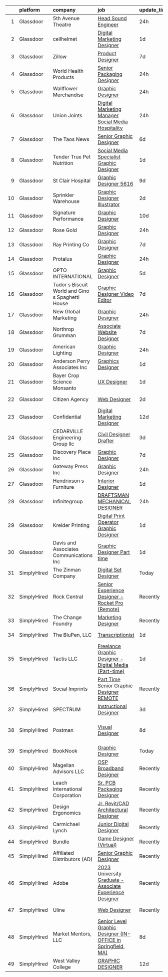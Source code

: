 

|    | platform    | company                                          | job                                                                                                                                                                                                                                                                                                                                                                                                                                                                                                                                                                                                                                                                                                                                                                                                                                                                                                                                                                                                                                                                                                                                                                                                                                                  | update_time   | location                       |
|---:|:------------|:-------------------------------------------------|:-----------------------------------------------------------------------------------------------------------------------------------------------------------------------------------------------------------------------------------------------------------------------------------------------------------------------------------------------------------------------------------------------------------------------------------------------------------------------------------------------------------------------------------------------------------------------------------------------------------------------------------------------------------------------------------------------------------------------------------------------------------------------------------------------------------------------------------------------------------------------------------------------------------------------------------------------------------------------------------------------------------------------------------------------------------------------------------------------------------------------------------------------------------------------------------------------------------------------------------------------------|:--------------|:-------------------------------|
|  1 | Glassdoor   | 5th Avenue Theatre                               | [Head Sound Engineer](https://www.glassdoor.com/partner/jobListing.htm?pos=109&ao=1110586&s=58&guid=000001831bf0323987ec79bc55670412&src=GD_JOB_AD&t=SR&vt=w&ea=1&cs=1_b8273d31&cb=1662621070296&jobListingId=1008123906678&cpc=71D4EE06E32D485A&jrtk=3-0-1gcdv0citklva801-1gcdv0cjeg4e2800-679f858cacb80711--6NYlbfkN0A953Z9EfJZc5Z9y7Wb0NkuJO-5BBnqXCJSieP3bN3oTxAO8dGQJw4jOWLTXZ_QeGs4kJ63YjZwNQNYGIrSwQgfY20srx1XT-10XjCPvFkni2R6SchQELxUzor0CESEMjGrLh7Gb-fv43eRD8ZMhQROMx4XTCQu4O_AAnWj6c8oLgAlkNMBZY5Rx2AjVuicwnhsjnHNfkHT9OJblcTQ9VMFAVo-rnBlF7aZv0C1ARBE7hJAq6qENu_ChFMFOG2NQefG8AIy32Rvc2cV0cx2J8KJkVU7lD7HeOZhkF4i3lrGfKEsbfigOFtO_PvcoolR3BHLE4VQh9_Y0SK_UV_ngRT3UxcCL09cT_kq7yIYxYuhlsg-2A_sPL_YkWLwtK-wtDWDOmsNWLzgIP1-aAgGx7D6sPliWOZuHgijoY8KnsMSurfaE0YKj2vlHx5Gc7bP4PAWK5zwyl7ZDq8P2fu-Oq4hRdTfhRHVfAPKhghPUQV_kHNtP1vIoDOrdUUEuw9OQR8l9Km14CaI9w%3D%3D)                                                                                                                                                                                                                                                                                                                                                                           | 24h           | Seattle, WA                    |
|  2 | Glassdoor   | cellhelmet                                       | [Digital Marketing Designer](https://www.glassdoor.com/partner/jobListing.htm?pos=120&ao=1110586&s=58&guid=000001831bf0323987ec79bc55670412&src=GD_JOB_AD&t=SR&vt=w&ea=1&cs=1_a112af73&cb=1662621070297&jobListingId=1008120906237&cpc=4050D81B60456B41&jrtk=3-0-1gcdv0citklva801-1gcdv0cjeg4e2800-134753582ab4d267--6NYlbfkN0CPEiJEzZq4I_K6S6Q9VC1QMfIsI0INZ1UYi7vjgDL48WzSPb40g22aCHx8_TdfK5L_B7MP9SwKVQ4ShAkVcO5vclO04gyKPWX5XACCK0rs9C6UtjwsMfs5YSJYGTqbQMlGE4J0n1JmAVNBMvQtNZrVFdG7kqVK0vQ6Be89xZMpPrrfpz4j9vd53bBJjjJta8_7dLO6xKFsinMVlqehExlVbXCS34d610MkX497kUvj5dPDKl-1pL7JjUr6LwoZfDK3butZ6ciZqUy-SzwZQYxGK8yKCU_OmAOFmeWzBLDktfOZzoYRsA3JMhToH4N6eDjvHX_3RxgcuhBkJOzKBDPeLo0nGrX4b6_dvmvcgLatzaC1jbnmZEb4YwRKFwHaM-FPgYdMsQaCQa9nTduTmAfQOAYNvFM7LZY2ZdJFs52e9xIn40NClnJRDcLEiimTvizKNdPwME8Sck4lDZrN3Qp2_NC5MBAFIihRQa0EKmoD5S9aLaAfIbwkh1QaUmSnT298I3sZSeD19g%3D%3D)                                                                                                                                                                                                                                                                                                                                                                    | 1d            | Coraopolis, PA                 |
|  3 | Glassdoor   | Zillow                                           | [Product Designer](https://www.glassdoor.com/partner/jobListing.htm?pos=128&ao=1110586&s=58&guid=000001831bf0323987ec79bc55670412&src=GD_JOB_AD&t=SR&vt=w&cs=1_6d61fb31&cb=1662621070298&jobListingId=1008105734825&cpc=3BA4CE39D5B5DEF5&jrtk=3-0-1gcdv0citklva801-1gcdv0cjeg4e2800-923d093315a463c1--6NYlbfkN0ANMurRYyPEXg08u6OamUd1Mvhk-zhFSGYIZgoJR86UvYL2v6MoUqae-sD5DnU21vqzMUfcrlxXldGlpvZ_A9LcSbv7fieDI5Q_e0eCDabZQJSfXOKXU7HhyZwRBWFH68mW2QkyUBY-1UqPK4A2Y0SDj9Q6XtG2RXC_FvaVnw66ZtEH_UecVu2qg1qqeS2PNPIwrKIBnsf-nGUCWaG8PkGNsqZowo2Afr5beZPNlZqPfuVGF3xMfILq0yThTtcG7xZ0jJ5xp6Cq_ajoErSc4NS5zd5U4IUdFKIc6LYs7JXJdW-DBPNshXUFgBQTNxYIBVPBXDAK4P7bXAlaLddeVrFCySQ5fn72BUIAy3Telg81bUT1Q5PfZCrgAoaegeGCxjMZpYMr54XN35bVtDqEBKpbl0LnNXC7jqncSd-cHFJejzWRWh6fzRT0a0yba6WSCIZ2eGnf5UhMAS2qvXJZF2AIjn0yWcrgb8FSY4BTJe1Mfq6w5Zj0fuoglUkE-WgUayUE8Ruk2wONYm5n4FOpT8FZOvvBCku9EgBehI4kebwkBm-PbL3ygc4hC47m8GE5WIV4b2BoVTYHcCdW3W4CEFe1sF5ZrFleqmFm3uRVy37KtsblofjvvXQzmh94h8YAxxzRXrQyKZKUiskbCiSH7itBp3La0rBRRDioFGejL0kjJlQD2KeGuSZvozS4eCG84R7pNZcHC0QmCR8KWSQBxVYEgdwNiXD9r7COqJVod32Bl6UQ1XxIhm0bu_jiFfs0y7gYu4k1ZnencD3ElX8JuNoTxdQba4lTKRPxqsTorI7Nm1gTaMrTv0RQOTm-a9CnAQV0ZTQTDfNuoV-nKNoxF4Gpg5lnc9XgCFGOmcTMCUrAdkTl_EvB6kuyrFKdp3jqb8I%3D) | 7d            | Remote                         |
|  4 | Glassdoor   | World Health Products                            | [Senior Packaging Designer](https://www.glassdoor.com/partner/jobListing.htm?pos=106&ao=1110586&s=58&guid=000001831bf0323987ec79bc55670412&src=GD_JOB_AD&t=SR&vt=w&ea=1&cs=1_642e9f18&cb=1662621070295&jobListingId=1008123178694&cpc=6EF77E97581486AA&jrtk=3-0-1gcdv0citklva801-1gcdv0cjeg4e2800-346e9d51ac82b841--6NYlbfkN0CtwOkgDuej6vPfWODMxjOIyNEohQmdYMppGq8y8dOpBjbpduG2qn5BnHZBBP0BbD5bE-dsZTn3myr-dORPETfxU9LTTkZVnC6PwBwBUm2Q_Lp8CHkIqrgNcXD4XxIIATpYfsB6InobfmQ-XjZ3Ci0LQ25Axm2VWABOQ-lZYup8_Xik72YHIqW6cLcDfGEEluxg_DT1MqmkTI0nGTFQHlAVqVV_I0ISvpP7NCAISz7zyBZZtx8RMbCOYVXLHrqKFKAUHMPrmepUgFwPQCVUeKH7TnBGFC4kwPrzP8Q_BDbsZj9rJqFTdVtbOIelRax7B3K0iZj3KbvooMPj1u37Og1r_7-EiAVOXeEbYBfMxqWQtgKgtIeX3A_yYKiFuO_bj9P6OpCaJ85yIP4fpWqO3UszUVL0Iij6-62DqAt7oRJ--8mt4U2l892KQSGPNMQ6J2CMgVCvlvHDOZ0zU3PM0yfw9BE7jvDjJvCL0t-VS08rABZcuMP-lysRgJTsQmiE-c6ERg-dK-sNCQ%3D%3D)                                                                                                                                                                                                                                                                                                                                                                     | 24h           | Monroe, CT                     |
|  5 | Glassdoor   | Wallflower Merchandise                           | [Graphic Designer](https://www.glassdoor.com/partner/jobListing.htm?pos=125&ao=1110586&s=58&guid=000001831bf0323987ec79bc55670412&src=GD_JOB_AD&t=SR&vt=w&ea=1&cs=1_5db2d35d&cb=1662621070298&jobListingId=1008123397943&cpc=ACAF1607C5C1E404&jrtk=3-0-1gcdv0citklva801-1gcdv0cjeg4e2800-2e01611420ad8177--6NYlbfkN0DsBOlmEAMqZtav1V1WKZO3RUElpafjggtWvxyDQ3xFSqf_F-uFbbl6i-xMJbKr51NPDUIuyhOq2XyBmsXDt0mAWluek8GKrkXFiEB6SXnSzbslSzGVM-FbFCggxB7bq5OV8mlMBsOnMnk_S-1kx5NCee7eFXrIluvgf-mQk5JVqIJkotiRmRXdMvTslnOAdxbmZf3KjnEpTEcqlVfhHmcZQT5IAxWyYms3Lx4WjABgtdtsM0FjwGdP07dZ9Qv5fYf81-NuMzUFfCJRHZcS9WPN8Mlr37hmiehLUf3uYICf3qjMl1mUh-GpmXWyeYHZ910fDLP5ZlM83ovmmN1vxoPfoTx_k-6ZdbX5fcb1Ag-wpjwigrQ5ZXf2NjudcZRigQkqxZD8sdAB6rrdL1yJyRhd-ifBQa60VF_itQ8Y_it043Ys7jz-HRfUBNfsAIfk6ZcL1EXcQ7riTRa4Q0RIjTkfOG5iLiXoNv133dASC3ps1h2Fsai9s3a0f03R-7k5NK0%3D)                                                                                                                                                                                                                                                                                                                                                                                            | 24h           | Delray Beach, FL               |
|  6 | Glassdoor   | Union Joints                                     | [Digital Marketing Manager  Social Media Hospitality](https://www.glassdoor.com/partner/jobListing.htm?pos=127&ao=1110586&s=58&guid=000001831bf0323987ec79bc55670412&src=GD_JOB_AD&t=SR&vt=w&ea=1&cs=1_bfa32bad&cb=1662621070298&jobListingId=1008123418462&cpc=5C70DC7FEE0D01B1&jrtk=3-0-1gcdv0citklva801-1gcdv0cjeg4e2800-c3528040535770ef--6NYlbfkN0C30XEGNGanwOvP99x_0bt9mrAzKqdHW3goR35u4hIg9msCgce6AFFlfGtVGIPV_iPsLZDL4CC-BC0XoG70JyN5nut0NsmY8mstzcEVK8OW4S0_IoI4fuhSY6tUW2ScYdvRC5w7gadXCcW9AZVAGSHkL0PEhAeMyoS6uYHAjtyvWbM6xp_V7BNbAVhJGCCnVIHB4UoiD1lIISq1dhXWLwBanskjSRFDzbuiIcuG4p4F0l_4u_nLaZz2gj9mg_pxzjlilPTQOH3oxRVwHEwBPJLPJytCT1dE8x7HC5najbxgHtqk0YG33YHAd2G7JtytT0oTTNm_ShVKuFzhdUyg2oAZUtoK8bhblcRawOHmMWT3QVFker7g3-SM32mvctrEn49Ffqrs0zHiipmHwiEBCtiRMJgZdUSHrT-abVRikj565K-8nDwgECnLbW0gyXWliGEQh3unX34_4k8efqXqp1hA13WRrXvTCu1sw3BbmwiqzRqxKyZHXuKJjMRDNrcKAYUhwZptsu9PxA%3D%3D)                                                                                                                                                                                                                                                                                                                                           | 24h           | Clarkston, MI                  |
|  7 | Glassdoor   | The Taos News                                    | [Senior Graphic Designer](https://www.glassdoor.com/partner/jobListing.htm?pos=101&ao=1110586&s=58&guid=000001831bf0323987ec79bc55670412&src=GD_JOB_AD&t=SR&vt=w&ea=1&cs=1_4347065a&cb=1662621070294&jobListingId=1008111467753&cpc=13B895880BDCB6B5&jrtk=3-0-1gcdv0citklva801-1gcdv0cjeg4e2800-1e2d0dec164c4a64--6NYlbfkN0BNQe07v0Xt5zWRp5Mq9CFrXgGS_VZANTh7lRYYhbsc2gStKF7evF-VNjR2uuSxXafBJShwLY6brcUspYq1EH26RBoY6Djr0o-Ywe0UVzNWFZK0VmRvFQ06P5cA-gPWhMZA63kIhRMslwplN_aP-rJBw7ZdhzG32L6MUzqwpgukix0LsMd9aCG4ZdYa9PSmoDpTzXA788s_xFaiLHHQntOQcKi6oAuZCuJL38lwcYLBGi3w_Ni3EFWom5u5pFUAc1X6TPJe1QmWaHIpzaJ0PE8-VuYJTwwEHkxdo-JgDgXbfLSsMIUrw_ZsM9zaFrglLT5PIOd8tCY6ocRJ51fcxBlKb_LtZMZZFZ-7YAwozjf5OTiyO8rO1VvfQ6Ud0hh_SGInfhoBIqgOGZdLa6-lFh0Ai2nPfR_2OJCcbSvZ0p2DmD6REDMcj284i0HFwLDvLtFwDWcZvsT-TjaJUpudbCer77rvHRQlM725TCK-WnJ0SDz4jwKwnwYYM7ERNIEuvGKI_fvKaSmCdg%3D%3D)                                                                                                                                                                                                                                                                                                                                                                       | 6d            | Taos, NM                       |
|  8 | Glassdoor   | Tender   True Pet Nutrition                      | [Social Media Specialist   Graphic Designer](https://www.glassdoor.com/partner/jobListing.htm?pos=126&ao=1110586&s=58&guid=000001831bf0323987ec79bc55670412&src=GD_JOB_AD&t=SR&vt=w&ea=1&cs=1_e3eaf036&cb=1662621070298&jobListingId=1008120889633&cpc=AF02A54CD0F60729&jrtk=3-0-1gcdv0citklva801-1gcdv0cjeg4e2800-329c1ddc4ea5a0e5--6NYlbfkN0Af7IH--f52cTUDwFMUanxXcd3NiV5wYJyzlyk1G5yREY5tH6gVYRJQGrC0RIc4cfbxEREnCGHpmFekUZQm3UXLyb0Nu97Gx7jYxQh6NDx4dda38w2Xlwq-P2nuSi3BwKNaRpF5AepkK5I5haZ1ZL5FLBjxiBg0gnQlXQMtALn_qHnteEC0CDRuVYfQFq-PkUmEb654kkkoaWWkjEVefNvSFZreo0f6eAPVP5sufH5DPQuhJc65BEKy4N_o9IiKuyQwdZHlYZg50LCfBeU09BDkgrTvQ0J5pR_sL7oU4bxw4mxQaWT2B523gy3uM7RkIEa_RmK5nSEwBu2lEtU1wxtvc_83etmmOfR7I3rdPVsxEoWHCEeS_D0o3qKQay88W66Vtof7F32IELENwMV2np8l7zHlfnNIx6Xiwvn2eWfxK7sdr1zMJncGJyXd29K5ozt2oZvvdn5f7AgHTNjcIwg9Tnz7e_TWBHhVKLC-X8SW_29qd-scpZRiMIN3gqrq7hjDpA19aC6tcQ%3D%3D)                                                                                                                                                                                                                                                                                                                                                    | 1d            | Omaha, NE                      |
|  9 | Glassdoor   | St  Clair Hospital                               | [Graphic Designer  5616](https://www.glassdoor.com/partner/jobListing.htm?pos=113&ao=1110586&s=58&guid=000001831bf0323987ec79bc55670412&src=GD_JOB_AD&t=SR&vt=w&cs=1_b3275cc4&cb=1662621070296&jobListingId=1008101456626&cpc=1B5ACBA47960D310&jrtk=3-0-1gcdv0citklva801-1gcdv0cjeg4e2800-73950649bf72892f--6NYlbfkN0DZd8SY5uVsr0ht1Q_9z3qOr83Ud_uV0Elk6JdtckD5ozPFVdmyUjtNIWSXGJbn-ZoyTjPWEShLQKKGR9VR9BDnJ009y2fpynNBOvi7XAKIYbikP89BojKfVq5Nt98EREuMUUlymAGrmFNGyVtCDH1vDCnz9V95dP6-DeMaPiXfz7ASaDIkc7atR2Oi_zswGmsgkYL7RhK918hKQJX4qSAl-AyFXhLQZ3YsdkOXZ9pxDTXIzrfHoz6IfVe4qVbVoxg9XtCcnYupdsav84E0D6YyuY4ndP56zdwLo3PWNFiC4UKj6Nfquxpd8XRD1zYMEha3kSvAeOxqsV4rC6KTPOnFFRQfxQXgRM0iKmu8-BL3Y1Cu4I49Vuc1iItEZUKTdDS43NfmYzUVu-Xh8FP9KgvfYfcVdDGgF8yAdk5vsIF2wC1yYFHuihj69BnTvUkorUAklO94DLoPoPOPSg--KJngbNsAG_8z14n4-cHtDjDYVsNLhVXDudCXSgecaKf4gisH2eOzCG4Rqg%3D%3D)                                                                                                                                                                                                                                                                                                                                                                             | 9d            | Pittsburgh, PA                 |
| 10 | Glassdoor   | Sprinkler Warehouse                              | [Graphic Designer Illustrator](https://www.glassdoor.com/partner/jobListing.htm?pos=115&ao=1110586&s=58&guid=000001831bf0323987ec79bc55670412&src=GD_JOB_AD&t=SR&vt=w&ea=1&cs=1_7e8063e6&cb=1662621070297&jobListingId=1008119437871&cpc=0FE1F5EA2BC84A01&jrtk=3-0-1gcdv0citklva801-1gcdv0cjeg4e2800-23cf4bdbc12d4ae5--6NYlbfkN0DWtRa9NJfjQIs4MWRRqD4F41esfMsK79cV24t80VXfzRKFVO1HOwhLjPBuvxuRJCA6N9YdHF9M0Aq3KvJjQqw8lYNsOZ-6jJ5IaLByCRWZkeONBb8JHpC3oOi0BMDYhCfqb_avAtQ9EZUo5hZxSHwSSHZL1AXmvZD-NEMG6CzGM_jQ0DqTjJra53fp_NYTgNzLLWhIdUc-UnpzR67TfCOlr52HT_YCXCtNEcdTNpMlJVEP3FoXgpl0MOqP8Zj1aUTwRFdf4BsfGoUgUP9yc3Th6iGGH-8WA2FvumMuS5ATzvO6OR7x837_mZOu7evyxIIS_zxsNP6inwD_1y_L7ZNgsGxIOAhNMlazs0onYddOFmilGRI-0_3kXC1pqFVCjNAYptMw4PCpY7ND5EXxjF8gfx8kCCTzfw5jCgVjRS4I0b0M4IixAhwGRfLW8k6DgJLGA_-2rIvM9b0oqYUlfHbwsxal-nTe4IpiEz2zU4c9QocGvWQckP7IATckcvAISecJDnrjU3j0FQ%3D%3D)                                                                                                                                                                                                                                                                                                                                                                  | 2d            | Houston, TX                    |
| 11 | Glassdoor   | Signature Performance                            | [Graphic Designer](https://www.glassdoor.com/partner/jobListing.htm?pos=122&ao=1110586&s=58&guid=000001831bf0323987ec79bc55670412&src=GD_JOB_AD&t=SR&vt=w&ea=1&cs=1_4761b8e9&cb=1662621070297&jobListingId=1008098911378&cpc=C466624457DD16FC&jrtk=3-0-1gcdv0citklva801-1gcdv0cjeg4e2800-10d0e117ecd60bbf--6NYlbfkN0DdI5e4NrRhJzkh5_rNc4iJsqmw_rK-1extVvYQlMkdwP8GKSESSFaJArJ3b6Ca2a-rFNLhDT4j9tao7ImFLN_ACB-uLcX9bgATx9yqiYjmHd0Xtu_mcFoVGt034p6CzaU-N5gC5NDQUTic-54YM4bvfmo31o8-yrJHxbsN2wkZZ9fW6vFuyOWVhcsIXgW0FqNMLedL7-ZLfZedUZWNaMxJH0vS2GYjTzv4_7jwz6b7hrlurd87kf7azG1VZZbgh-ZLiuVdJmuBSQp0byr8b4DdfxPz4H0RtVNsCh4HPV3MKLXzsrs6TbRQ2pgQ7d_i6BYmNOAFOiD9Cyr8cy7MUqoYPK9FALPeSE10_F6rJHAzWX99zVO-DJ_ZX2rI7josUr9M_rWbTLHFzhp6gQ2Vpvux_Gt96xqa7XY1SgIV0VDR0WeJkrQK6RCAmMHlVJfRdZeIIfOJ0kSNJirmkgKP1HFfipgDeCxUf1IV8rOroZ_pIdGQtTn70tFTKJi4Xy65Y7A%3D)                                                                                                                                                                                                                                                                                                                                                                                            | 10d           | Omaha, NE                      |
| 12 | Glassdoor   | Rose   Gold                                      | [Graphic Designer](https://www.glassdoor.com/partner/jobListing.htm?pos=107&ao=1110586&s=58&guid=000001831bf0323987ec79bc55670412&src=GD_JOB_AD&t=SR&vt=w&ea=1&cs=1_46a27273&cb=1662621070295&jobListingId=1008124278781&cpc=853DEF62E69EE75B&jrtk=3-0-1gcdv0citklva801-1gcdv0cjeg4e2800-d642ffabac9d3bcf--6NYlbfkN0DWtRa9NJfjQIs4MWRRqD4F41esfMsK79cV24t80VXfzRKFVO1HOwhLUrQYNbtyVu-BToOkeDj43EQfwXLNExmYEg-GijfH9CUrx56iMnRE8hSEkX43tZsMKijqu49Fyi-r02vgozzt-Yml1MWZZnmZQTho6_5unHFUHrsqEzsrgNPPbEjPKxO8qsk9mI1QeZJzRnQLqTITV6TPtzLaCaLPQTRkafhSPpFeifnLO3-R-IjlQIQ-C9NSr3a2lq0ly_7UqBTJmepMQ7F2FW_jCjrc2m20A5j-rlZNvBko7uKgdVyBxqoPUmSW-qbuH6y6SCSU4NPJV6FQvoPekjuyUj8kEzFr54sS-6dARAMjwUkECP94mPVdrTGcYKBcl4Pb-sYQ7DQaUFKPM9weLDldV-gfflaaB8x-vWc4O4qD8C7OSGFDzEDwsBJJkKFh5k5NNOC8PK6zRqdRI1Uzd9t0HscudF266oe41ibLzyjcJxFmflPezQjipOAXMWxRVBbABbIpOZGU9NltiQ%3D%3D)                                                                                                                                                                                                                                                                                                                                                                              | 24h           | Remote                         |
| 13 | Glassdoor   | Ray Printing Co                                  | [Graphic Designer](https://www.glassdoor.com/partner/jobListing.htm?pos=116&ao=1110586&s=58&guid=000001831bf0323987ec79bc55670412&src=GD_JOB_AD&t=SR&vt=w&ea=1&cs=1_5f78d9c0&cb=1662621070297&jobListingId=1008105853721&cpc=3B453408E5782294&jrtk=3-0-1gcdv0citklva801-1gcdv0cjeg4e2800-a544a5027e518d40--6NYlbfkN0DdNONLqhA8z6QrX6vw37qu8cGScUjPKwqVQr3YAsb4-1n7ur8TiUpiQljwnGnvqodFoTRdP4rHEgfF137HjZc9vpOyt-z-tWaLv5hgyvefWlz9NLnbMxRXzEXVWYZzRI-C90xBfFLPKQ8CZO1eWslKCJc2Jl40Vi63mTLigpSwwU9y6jk3xhE7QC74AKRTHAvz7BYjOmYoBxx16eaIOdzQiHEXDb0rnbyc8H8yuYDutgVdhVQ6_r5ISknitTQ1mBdgDbkGKI-yyfvhdAVTh539bjQ77k-di5DP0KTN8MqcExVZb7zaBjZRA2dG3YT0Dff8gRIcLNd5OhbnOC9pkq72Lv91BJonAIsq9-hIDZMLbT3vBy2s7-hW7xgUtVJzlZLriOmb0_Bq3gVHpRj56M8tdKAB6rL0N4UAF7oQvHXsyeFVU6kaZ56Pc7SsiULqbC7ajzeQ5W0BVGXqjialUwfbNtNN2Eh0z-G09Cp0jANCyo6Sxf3k1aA9bJupcB_KcjY%3D)                                                                                                                                                                                                                                                                                                                                                                                            | 7d            | Jackson, MI                    |
| 14 | Glassdoor   | Protalus                                         | [Graphic Designer](https://www.glassdoor.com/partner/jobListing.htm?pos=110&ao=1110586&s=58&guid=000001831bf0323987ec79bc55670412&src=GD_JOB_AD&t=SR&vt=w&ea=1&cs=1_5b75bc2a&cb=1662621070296&jobListingId=1008123588120&cpc=61E17551093C17CB&jrtk=3-0-1gcdv0citklva801-1gcdv0cjeg4e2800-3dc3ef8adf102345--6NYlbfkN0DmyP8ozwIEQ1H5oc7TY1v--DUE0NeQvvW2qM7pxC1WEzRFY7t-vwIAaawNLsBNbjH_psKNDIUIDLWKz74YiHdbduwy-_6KBRlJmqAUJ68kqr_Soj_JUBuC921XATX66w29mbDqtibYX4-dps9UaK9dPXGl_8BIv4RhNM4Cc-8-T7q4jzt6lkRi8GlAmKFipZL6gtbociPgPjP4987OcHaJJpV7AxGFi6v6fDUOyNQ4UIHmwkwHg8jdg1g7gLxKG6do7zGASPt_PIKk03guFAixqS0cpsygWXCoO1bAN1afhntuLGN-EYeNy8tQUbzujsIe7T-7hRhWs1yOzfKasNJbAPLnvbzfJ0ihphlAkuPtFactPfa2vj7qzkw5D_PVou3tL4Rz_bJ2ZhbGS_4PTiiow4uH37z-E4dc4KaPXGqv_8ckmXWXbdJQ9gAOyFSO97vjPI-ZFx0kOWCLCHsMGiy94_KgtkaZ3Ib5hmX6fAjBAZxBAYmQl979CHq3W-qfxQtBLnLS-AO8IA%3D%3D)                                                                                                                                                                                                                                                                                                                                                                              | 24h           | Tualatin, OR                   |
| 15 | Glassdoor   | OPTO INTERNATIONAL                               | [Graphic Designer](https://www.glassdoor.com/partner/jobListing.htm?pos=105&ao=1110586&s=58&guid=000001831bf0323987ec79bc55670412&src=GD_JOB_AD&t=SR&vt=w&ea=1&cs=1_5878d41d&cb=1662621070295&jobListingId=1008114454416&cpc=EA8E16423DBF1421&jrtk=3-0-1gcdv0citklva801-1gcdv0cjeg4e2800-7d099d590a8d0cae--6NYlbfkN0DTXEPot8bQs6vL-0KsHuyeBXsp9NRYqLssF11gmcxF1FPK71qYPn8Ryec7son9nZXBacyyZR0tUu-RhjyEujjTIlOdn9t9vujwS_Y5rLSSOgo3_jNg51t1MNtzthP8DlMtE80ugs9pi5sM0RBlEdWkhWUgV3TNpODv46ZNwrD5PXct1jAeBhojQ-9shGisU57Wx33JfNCdz-NNoxz8Mf0-KWVgZwwYoY9U9idyn1CL7BVSQYMQW2AyXqXU2ZLPivAIBgQ9XCgJJ1pYk4X94v0K1Slw3izb333Wa_v0MK87PeW4gOzEi-bkafMb2c6WHG7bRKA68RfQIWNTZFLr66MDtsKLAwbTfVTf3DF8D2PAFsH9s0J9hNEwO6k-AUCL3anpYX-oKZMGT1gb2ZNR9Lcb7MHqhZhhJ-nPlQ12nsKD1rYtlC0uQ5b-XpxjBdoR14fLQ8diMx-JMJUaq8vzrh91by52DJfo2QK1ydN8iaczMukYpl92FKN4Zgdu1dYLdKA%3D)                                                                                                                                                                                                                                                                                                                                                                                            | 5d            | Wood Dale, IL                  |
| 16 | Glassdoor   | Tudor s Biscuit World and Gino s Spaghetti House | [Graphic Designer Video Editor](https://www.glassdoor.com/partner/jobListing.htm?pos=130&ao=1110586&s=58&guid=000001831bf0323987ec79bc55670412&src=GD_JOB_AD&t=SR&vt=w&ea=1&cs=1_04ae8039&cb=1662621070299&jobListingId=1008106609520&cpc=608BEFD8E68346F1&jrtk=3-0-1gcdv0citklva801-1gcdv0cjeg4e2800-4f3195fb2e07ea5a--6NYlbfkN0BIExHBPSCwQiTkqg2E-YChnpKKhOhNLBMJN9eK54F4bvZsGC6v0cIGXcGCczkGMRj9Xt3B-_0uXxWIdlLy8Ci-lfVLgUPzBzLvjWeIlfLpFX1t81NpmiYK2oiSzBqGvp4BtqrFIvMYAVtprltk9kIJcc884jt7tdpLlL6pjE0nK42vMCBT4h_vSXCStyN1p-uwnLRZBHsiGnuzhB-ohSmGZjkbJrdfRAHRC90Br5RoG3vJubu8WlZWuHwufj-lSv3-17vScLAPdPRN5oJ_FK9KkCvqRl0S61bQYZuK4VOok4Ifz6tPQKSWdofTlgpxd3xm2HX5CWqV_QxVmCP-QqS4OrdsCRgBgvbioTZ1mjm894IWaSCVyUm2xHBW1q5ZHox6u1PdVJs4YhK5KySGDJ-Uj_-XE8aYTCYVkcsVFxlal4ebkiQQ0VnwK0rHg0iHs_-r7yfB9-W85B9-s5v5MaocRLUHmtVtu-IQ6buwjxcwkoZz5PQitslQDG6zWKVq-IQpOFs7ZeQhlardOIMLjf45)                                                                                                                                                                                                                                                                                                                                                             | 7d            | Nitro, WV                      |
| 17 | Glassdoor   | New Global Marketing                             | [Graphic Designer](https://www.glassdoor.com/partner/jobListing.htm?pos=111&ao=1110586&s=58&guid=000001831bf0323987ec79bc55670412&src=GD_JOB_AD&t=SR&vt=w&ea=1&cs=1_fd70370e&cb=1662621070296&jobListingId=1008123328830&cpc=4AE8B46D8845344B&jrtk=3-0-1gcdv0citklva801-1gcdv0cjeg4e2800-10f9ed5199c52fbf--6NYlbfkN0AvCnzKFcolx9sYukPWiUyHZzbCI77xbdIjVHYqrGaS6Tb7hD30iGxpp7coNut0QlPzTayGkU8sU1O6IcIPaA7YWe93436xPZ7Ik2gvxuaxbFz43DCGmrHns99poQe-rdKSMhdUn9wQ2IQGwCjLBdwEkYZmoIEI-2W7OLsKeqKl-c_HMkZSkrZNbzwYlPNbUim0CFVCTTv42x7fa9NrT9SCXgXPz3zmf8Hp_V5BBOWQ6FfJ4iW7aK5KBBd2bxnY9fBehhixq9MhXQrnz0xs28VVzKyQa5xQhjE54Nxt9jgiq1iIhIu0dcfwhuVewK1MxNJKMj2O_6xJn8B181pIdJVbr2TQen6kv4gONwEfsfVBtuM85HUzz59VvXQjwbQPEumWyBNAZLPgrIRVgIPjEdsSY8M4SoLv6LlAQQ2avN8Ha8kMzCw2mu2cUigQ71aAsKn9C0uw_ihg7g6PSHnBqgL4r2ZpNkdjQ87riYD1lQLxH1WJgJRmU6blPwiRq2Pr4IvS4hSwNsXUUg%3D%3D)                                                                                                                                                                                                                                                                                                                                                                              | 24h           | Drums, PA                      |
| 18 | Glassdoor   | Northrop Grumman                                 | [Associate Website Designer](https://www.glassdoor.com/partner/jobListing.htm?pos=112&ao=1110586&s=58&guid=000001831bf0323987ec79bc55670412&src=GD_JOB_AD&t=SR&vt=w&cs=1_a97dbf4d&cb=1662621070296&jobListingId=1008106130167&cpc=52D3555E595CCC3C&jrtk=3-0-1gcdv0citklva801-1gcdv0cjeg4e2800-5977382a0dcf121e--6NYlbfkN0DPf8Tf_oakpB62WadId2dzQiWExtALTi0lpCM--zHBL1trAzPQuAwgDIBcPqMXQ2k7wuVIE9-6zjg1yLaIN6Wrn5wqOybdxv4uGT_NZ6LDDTHHn3-DGZXl9KX8mdmyZwtnbTgxvbpYp3vXdS__ePFDDC_C9TcIobtsR4qgnEMQlq0MOUGF3WZDQOvj9dKXLK-KSrWrBoeu4Qec1z_YHoC5fPcsVnOEPClS-Mt_iXRfuh9mBnbSrhHnQGl4umXFdLLuueuFsRJJ8P8PTScYtZ93QqMlDSmfPAK1N2M-DDLZINNhNlMDSpfh1KLd6Ff1RsjvnZ8Uv5qnmK6A0qgjmf4HF-auYpQWCdd5Jsjuzd3at-ZveXXPYZmoigsdytI17CAH7KWMdTzGZIH4WX2Xf2oAh-aKfWVpCYy4WuzqQAijPV42ayg5bcV6h5XWXUbWCD3mxR0X37vCIdlPr1FxjPev-W2DhiqDwmX5moew_oDHvpZJ7j4xq6e7pkOWnP57Jrgj6TLoREhq-_glCGc9tVPYUSk88y8sWwcyjsFALhtRP00_rVPmdH4UDw7jOdw44kAdv-6CHI63OFfE_uMI8pQZw1UqVTbVMMtbFw6KzQFf3uIruMTy5RSeIJVeMuciPJjajQZOgErb8pprCicCwms-if4iQfYeuyynYGncLDyOdv5TVw-41LEJMaHpOa6VPUfXf2d--4AtLHt32Msw2C5bxzH3fcoMktKrw_10cqMtyvcjHgMIky8MPj42f1Ggh0h3TMs9924Uf5YxFqjn529xo-gcBGbAqU1gdT2pNvFxb_tmcPlUPEy_ypN5KSt0PrzZO_X7eqTRBVOsj_QXoTjT-XyBxRavtBw%3D)                       | 7d            | Walpole, MA                    |
| 19 | Glassdoor   | American Lighting                                | [Graphic Designer](https://www.glassdoor.com/partner/jobListing.htm?pos=114&ao=1110586&s=58&guid=000001831bf0323987ec79bc55670412&src=GD_JOB_AD&t=SR&vt=w&ea=1&cs=1_e808179d&cb=1662621070296&jobListingId=1008123453005&cpc=F7A2269C793D5877&jrtk=3-0-1gcdv0citklva801-1gcdv0cjeg4e2800-a5bdb650044f40c6--6NYlbfkN0DdLn5tXN_RiyJSiFodarGZFJKa8s6F6AK0THPBWp05MWFlkDe5FfH8uBL7ZFqos_Apz685GrR_9-ydW7qoXhncJPwWNiv6ArdUJZ079wJSH4bzdfTOkxv7oR7wV9iUQPMsYUfY3ug1RfnnYCDzNtx9MhUlzQ3yx0vutmE82lwoo4acO56ZGwbcm9sznlRmF-563H2VyoKxci0lZLBwDQgbkKtXv1zsr5XkO9bZKrDSRpuhTGLEFGHz1-vx1EatW3dwol6uMjYYnazCuc4RsX_-DmuLdLjkHt1bK9Z9sjwEj_eiikuA8tprv80Xf26eSjARCkH6S0XEkWWqHYXqsDmLBlSxBz3cK5lZzdZF_xynHDZoxmyNETeZUPDk2jk2facw_FDgQIelm39bnO8p0FgorXl0Qpudz0I_LnXSVqYk9xCpwjvIzia2IMyQg_zLGvi15KoiI6r1O6rSI47XnceRRpc8mb3Ce5kPyV6m2vKvzonIGF42SeWDe-iYPR9Q0-Y%3D)                                                                                                                                                                                                                                                                                                                                                                                            | 24h           | Denver, CO                     |
| 20 | Glassdoor   | Anderson Perry   Associates  Inc                 | [Graphics Designer](https://www.glassdoor.com/partner/jobListing.htm?pos=123&ao=1110586&s=58&guid=000001831bf0323987ec79bc55670412&src=GD_JOB_AD&t=SR&vt=w&ea=1&cs=1_22727e64&cb=1662621070298&jobListingId=1008120823837&cpc=D01F56F24F237C35&jrtk=3-0-1gcdv0citklva801-1gcdv0cjeg4e2800-a4779d94f871a6f3--6NYlbfkN0DLWr0FuvwmpNY589ecXM0wpB-l41nBtAe9mv-PvJGiqfSshjdLlFd5Dzb3LY5yTMwupucMxpk68b9KfR4JlOHSqAkB-AwUX_WzLEFcIf975D-RbCNZF-pZEbe3PJ1TXAPB-7VycpM-pdojsfx4hu9BF_U2s2TiO5FcPZnQ-4PUrKwzNGa3zGUgrymi7D_U7y4EwvNUsNZfLRuULA4Z_34y3X0t47vaaMs5Ow6YrV2f6P7fH0gUNTrS0KDXe_vSYn0suMD78awtezG30PWuNiUDZjG68B-0tmzDfD67ymaQ__xyv1VgbV1CzvOC-3QajdvknBq2y2ufLnBsHaqG105yDuH2jmSWw_221yOxHovdumdMkD1MFQyhwVjn8yqbRLYBEa49gwdRGUrb7oN-E2rEH7IHQmWiLAeo3eMSXzNpCKZOIfQeRNu-Yxo8fqYBs4K79G2n4APmw7UFuUoriST8rRRVIsOIvT4cXvSR4wAuhLAYqDFM4D58b8ORd_CzyPliIJv5tcCPYQ%3D%3D)                                                                                                                                                                                                                                                                                                                                                                             | 1d            | La Grande, OR                  |
| 21 | Glassdoor   | Bayer Crop Science  Monsanto                     | [UX Designer](https://www.glassdoor.com/partner/jobListing.htm?pos=103&ao=1110586&s=58&guid=000001831bf0323987ec79bc55670412&src=GD_JOB_AD&t=SR&vt=w&ea=1&cs=1_f6d79791&cb=1662621070295&jobListingId=1008120906464&cpc=39A4E8CE329AB187&jrtk=3-0-1gcdv0citklva801-1gcdv0cjeg4e2800-765d86f131e55683--6NYlbfkN0ARyD88zZa8G4fZaD6jLAgXtQ8K-B7dWBWCK8oXQKVaKig_6nzqbLjwMGuvQzHRYlOQKDdifE6_stgy65vAR9kGzt5nHuwinqJmJV0r2xVVsZIFHO5Y5HO3Xij9HdlaPIupsyiM--YXZPKrGBfD5yBD79ubhqruEYqvK4wkGLx9W_OW5nouq7F3Pw7mSdTagEHCaeGaGkjWxSHnJpmRGG9-AkhBHPanmK9j-8q8KZq62ZkBP0BG0zcA9jrs6NNVrauyQDcME8jzdb1aYoT-1iRpoa-UMW3sdAmSr2dyfh4jiizL6ClmWhae2exivjVQIzj98JEt7QQBw0ZIGqSxMBvO4AsaRuqpXHcbsrPGYWtXQj6MY4eurn0If2CNKY2-Ud-kWFib0LSLKuUwIcyHDDlS7C0YTn_T_oc6dzik48BxQ1wudnGfdOzMtU8KhGgI9PaENeKt4E_6J4EF3PBNwso0LWOzX65ktht78TKMOLNjSxfF9nIR4OBeWI2rI_s9Fv2Vr9J3GBnakQ%3D%3D)                                                                                                                                                                                                                                                                                                                                                                                   | 1d            | Remote                         |
| 22 | Glassdoor   | Citizen Agency                                   | [Web Designer](https://www.glassdoor.com/partner/jobListing.htm?pos=104&ao=1110586&s=58&guid=000001831bf0323987ec79bc55670412&src=GD_JOB_AD&t=SR&vt=w&cs=1_e247e827&cb=1662621070295&jobListingId=1008119134571&cpc=BA005B1D96992017&jrtk=3-0-1gcdv0citklva801-1gcdv0cjeg4e2800-4f156e9c19c8d85f--6NYlbfkN0ABPR1SXVqYXME6Y9HwrdB1ZS5I7uEvuiZQQ23aOU9KTSUEQ2WHnjqXEbws5t88SbmeWWUnqBUweDBfv3jgPAT_yEx1ZSopAzoXYUidX5JP4RSp8v4kNbaODIRLLoaJty-UiuGsLZEyYy_sJVq48YSqx5isNJOWThO9q0_6ZNoiSCXsLaUMEgJJWn_j8pHM0ytXHCvPiNKskgMicjVsMnHnJ6K8lYxdbSLj3dfbKGdBC3omLPycOXLaTPglM82tKtF8OA15B3D0OJtU0GZsrtRuqrWpoAcEZCFA0Qnehfb9MFISPiWnZ_V5NzJmljp4M3B6bWtmLWJMkt7kNCepq992n8m5o_0n71wMgf3I9JBCpyso4mO50KeTGHN_5nStNkQHqy8OxLKsi4u9m_WvxBFz6zww9UbRMnZFNxFBdxlR_dAdgApBO29N9nXMJtC6fBySwtzUAuNxRJv9knIJkBuuys_yG5pJSsB3I9Foe1Gkfs3XWjyTEFVh9Vvx5pZitv8CsGvVz_dSBh2C0B-jW3tVbVod_2bRprv4f0BaIr4ar7urGSm0k9T2gh49WhdWhjBGR4eWLlLbwp8R7uOhM4is8XuVYZNxeUFsIqLA89MUsSLx9Wf4r3P34e3pPUPzU1SMXMyA6WliGg%3D%3D)                                                                                                                                                                                                                                                       | 2d            | Knoxville, TN                  |
| 23 | Glassdoor   | Confidential                                     | [Digital Marketing Designer](https://www.glassdoor.com/partner/jobListing.htm?pos=129&ao=1110586&s=58&guid=000001831bf0323987ec79bc55670412&src=GD_JOB_AD&t=SR&vt=w&ea=1&cs=1_a779ddb6&cb=1662621070299&jobListingId=1008096561782&cpc=451933188B21919D&jrtk=3-0-1gcdv0citklva801-1gcdv0cjeg4e2800-1c0eaec9b9444c76--6NYlbfkN0AZiaPZyccuKjlre0e0RaBFeO48J0QExrO5hcuLctOVaMCP73eJtwCGWRRQk5q1fJ49svKy8V5AdVkCHBkn1zsrtvohiitfhFSQWJ_D9x8BCX5qLVvpEu1LDwWBBYcYZwaQR2f5i1qyW0woN2WaUNbM13_55TSfS9mrFPWfZMITO8tGpIm7WRgzYDBHa5l83-dxweCts6nFTGqrC3NdnxBeLyWfy2bbvbz7vG2yj-OU9ejYZL-vgTB0U3hZaHPV572-BN-K98GdWWuyBZFBmRd2T9sBlMHO_7v_LFWjDT7uthbOzODkARnJSdWzdJVtgFirkCey2yCeIoQ4GHXbD9tWCEGVTLSfw1JJdxLn1r-T_2Cw3fKnVgQ5x6P-XAiBWanT2VPJeth2R6-C_rXZuZ_DmYSRmFKCRRKa0uy27saUR1UAoWFmZtX_lcLgsMWHGTl4ErJFvHt7vkY4PSjJK4cHZDkGGli1JiC48LLwCuIbRBHr5tHkvKj0TgGquSc_9LM%3D)                                                                                                                                                                                                                                                                                                                                                                                  | 12d           | Remote                         |
| 24 | Glassdoor   | CEDARVILLE Engineering Group  llc                | [Civil Designer Drafter](https://www.glassdoor.com/partner/jobListing.htm?pos=118&ao=1110586&s=58&guid=000001831bf0323987ec79bc55670412&src=GD_JOB_AD&t=SR&vt=w&ea=1&cs=1_f4cd5742&cb=1662621070297&jobListingId=1008116470766&cpc=D3E44275D43A938E&jrtk=3-0-1gcdv0citklva801-1gcdv0cjeg4e2800-76212be6b726e2b0--6NYlbfkN0DLxniXb9xd09bch3T7EymxCrgj1jiT2kSu__xrmi42oAG3D01sYaWhKA9xcMUKPLCxnSR9ER_NEijOwSPcDs8rqUQj63LYHsdaTGUj449QrErmbr-9v_D8cw6Jpe3nfwcEmzc6A0fPJ5DnbKhJ--NwwhOjcdxiNCDJE1us59qJA9XC-Gx5nkIaxKyQGxf7mtLhgkFLXQHMjxMfhhZE2eYvkRkGP3Kc7N5kTmLypr2ZUnEBm-6TN9w1jrtBfbkRBt3OmUUKV6TU99KE6L8LEcuF4zEz-ZQkLsCbOMinIRX9pUv2f1LQQtpVBNwI8ZRG0yWU8XyjLlOeodKnCxrInJLjrYYWNoNaDatZDyRUs_BLHMz6PT1zOuRpax5mUsw9O22zO7_dhHHnenrbzMvOBV4oihMe9sUwFJud2lVBX7Ksr7fXe3lg6qK1X1NrJMFxBsnZjew2M3xvqYBDih2o2RsU0PTY9RriQmN3RG5_vMU1ZGl-84QO5g_ObC7my6Qhlhc%3D)                                                                                                                                                                                                                                                                                                                                                                                      | 3d            | Remote                         |
| 25 | Glassdoor   | Discovery Place Inc                              | [Graphic Designer](https://www.glassdoor.com/partner/jobListing.htm?pos=117&ao=1110586&s=58&guid=000001831bf0323987ec79bc55670412&src=GD_JOB_AD&t=SR&vt=w&cs=1_023660d5&cb=1662621070297&jobListingId=1008107025519&cpc=EE119509A2DB00C7&jrtk=3-0-1gcdv0citklva801-1gcdv0cjeg4e2800-b5d1374000bceea4--6NYlbfkN0ChXqBfkmn9WzN929frqw4FzMyNxjAnhnaZwAqYNz1YU2jiKCwTZ0D8PV_EF1qhZn_Bsu2p8jyj1ZLDDgWpjXKDCjA6kryusjFGVsIhQIIvD0QUT8qB6MT1vaFsmUpf0Xn1R8sD6F3bjSVWU07z7ViYD_2cNtMmlFEslh4Cc3fKEVHh2xrj8leG_Tl-vq81iRVaknmzUQyTOO-Ts539mnVe3KiOWLCXTow5KdAoDWceeLjQKVcWGEIzcWIzg94SgiGp1kN70m6JiTwmIJGuedf7E62DH1J759tUKrF_QjSLqYU4GtN9qQbDAKQdLvAzHvNhccBO3DpYvEnKn9hjuBD8-DEvooM99Ud-XGIy3b7R1ZQ50WcgNVP6g-5phzdbfbUeiPxT2PASrRYBDFwstr0EEOROZQu3lIRNYEKUJI_ZNctN7ugH1rsKr6De5eVNymh0e_MRvmRulMDgC2b5XsKo5-rst6BeHhrTuQJhyprmnRt20GPglDwl-1m2TDAsXBWB5ZGPDKVpv9DmPGZeRzx6CO51TQq8uiagzln34Bdfbr_qfp22t8ErE3XTnEZ8hpLS_QCiKlaqXGcMQwun6nwHIrshz0XTlKiaxUUBzMlKW5MChL1fgxq6UeOlQ67OPY89muhYSTeuHQ%3D%3D)                                                                                                                                                                                                                                                   | 7d            | Charlotte, NC                  |
| 26 | Glassdoor   | Gateway Press  Inc                               | [Graphic Designer](https://www.glassdoor.com/partner/jobListing.htm?pos=119&ao=1110586&s=58&guid=000001831bf0323987ec79bc55670412&src=GD_JOB_AD&t=SR&vt=w&ea=1&cs=1_6350ca02&cb=1662621070297&jobListingId=1008123776859&cpc=2187E14FC6F1B769&jrtk=3-0-1gcdv0citklva801-1gcdv0cjeg4e2800-c786877f0004c0fa--6NYlbfkN0CKNvdBtBh9SnuMcnkEvhJOJZTsmZHyY3ybnWicrfIHv2OLB09f1P3_EQA8g97C8ENGdWQEq_paJiI4ff5IvCksaPReEuYbjj0z4O9V3WkpmKWP_QfFEjYgB5FlCG87dGinrHCTt-Lv_bFoXIJvHU45f7uzAikRHrNbNg8pDhjUACHSGOz8oVWyX5CRpqoKmMpbgGGOxWTkqOmevqLJMTjCTYPaRnBpNH8GnbCXE4NhDL3BTwj-ocC79LQXroz3QpR7ZbY1kfonwcvrzVnfrFd87NGKC71vPvyt6YOj5crpmjniGiIznvKz8KYZmwy7a8U7ZbhLgs8edVHT7ghOJ1HMoZIg3FVBJA0MABl_UUIt4n_qLGyWtTKWCAE9ee6ssLn6CuAZyEXReAL4ejuJpAv7Y-rzE038VMnMaMtMd6iBtL0xHZGzojGTb3qSwNE9CEMvJBQtI89pDjMi0khb2EUmirAEVfpTkB-prHBnuJO7hKzzFwnl5hLQoarIzqJW54tIEmYUobuZGQ%3D%3D)                                                                                                                                                                                                                                                                                                                                                                              | 24h           | Murphys, CA                    |
| 27 | Glassdoor   | Hendrixson s Furniture                           | [Interior Designer](https://www.glassdoor.com/partner/jobListing.htm?pos=102&ao=1110586&s=58&guid=000001831bf0323987ec79bc55670412&src=GD_JOB_AD&t=SR&vt=w&ea=1&cs=1_ae69525b&cb=1662621070295&jobListingId=1008120764687&cpc=82DCBDA90A4A7E43&jrtk=3-0-1gcdv0citklva801-1gcdv0cjeg4e2800-f62b262fc53cf12a--6NYlbfkN0D4nuovUOU2dPryPr7-xanE7ZFWASvaSyNm3BqXIbrO0pY-U6ffeJ8i4zFbkcmCrkYOf74jbyunldmRO9knZpZuunVhdLv1JXdoL8x2Ps5bRqpVLx744pfDm3xoOEDQh_D7sB4WEIJjFDSPprbwTeSp_FbJ-peqBN-iNbYFlBBvDoWiMAt1tLkk6GvipUOMn7RDwU1otqZEjOhOPGN4brjfBpf2aMZHfGb3sSKTATUGAaprYCug4xcIvyLmk5hKBtSLa40mrJanxFw3FKVdNK4oxFaAJV4eZfzeyj2nvShLqWM2yPTQ-T-yLWyi1PYKd07viSuo0ejnL5T5pvcCzaEtLZmii8-J6sL3QLi2P-c7vDqBVHhy-hJVr3cLH-v_CM6MFzwCSIWRRF3cKYx2jVHHmUUqqT3nNzUPVxUZxQaMR_kqHERsnc3s7JZrpnGPYEVXDe2Bl-Df39FLrUShTqlCwDs7RchCRuOASoV4iocoR61Zw_T1ZQVjgZGM-3ThiFqbmMlfnjXjPg%3D%3D)                                                                                                                                                                                                                                                                                                                                                                             | 1d            | Furlong, PA                    |
| 28 | Glassdoor   | Infinitegroup                                    | [DRAFTSMAN MECHANICAL DESIGNER](https://www.glassdoor.com/partner/jobListing.htm?pos=108&ao=1110586&s=58&guid=000001831bf0323987ec79bc55670412&src=GD_JOB_AD&t=SR&vt=w&ea=1&cs=1_d18ce5c5&cb=1662621070296&jobListingId=1008123560049&cpc=7B56092626AD5646&jrtk=3-0-1gcdv0citklva801-1gcdv0cjeg4e2800-6d9795e7e4d21c4c--6NYlbfkN0BKgzQyzTF1Q9mOsR1amaS-juVGLjHt5Cdom-gEF9y-xf5pWHmxrPs50LoCqGABqoYUuUvVI_thUJU9DxgKjnS8wLqmpCeSk_gfPWL_XW5YnAPjfj-N1UdRkNLmblr1qzi_UisnKX4_OiUnVfbwKjelroSBsHyfEafL5VbFZq1SGU6wl03lOJJFhZWPT-ImKR-3H8cET2qCDWxwgeMeaBe5C6nN_yF99O9jGT5rHyDEzyzg2MU95SwGu2q0wkQjoglqikzDoSdtEhRHOyzfjN6ABiFFsCY7tjtqtJXxWUokYggTisMYBy2ejOOd85DOWmAsTA5qUPzp6SfSU4mii1VceuqjpW9e5E8WAW8bfF1VxN7EDDYHfm2FDg991l16BWjTZsGzr1Hi7DICfhoNmBZwL-vYhkkbZFyyO6RC3KFj7zvmtsdWsje42CYaKioaWCACTPJ-W_z8n7QwrYClmBKPd_dqmOpP413ImE1fOSwJjhPLYHieZsBEZvZi36rgiQ3bHjHORJxcAA%3D%3D)                                                                                                                                                                                                                                                                                                                                                                 | 24h           | Quakertown, PA                 |
| 29 | Glassdoor   | Kreider Printing                                 | [Digital Print Operator   Graphic Designer](https://www.glassdoor.com/partner/jobListing.htm?pos=121&ao=1110586&s=58&guid=000001831bf0323987ec79bc55670412&src=GD_JOB_AD&t=SR&vt=w&ea=1&cs=1_fd28c147&cb=1662621070297&jobListingId=1008120749809&cpc=75B6770C194DCF89&jrtk=3-0-1gcdv0citklva801-1gcdv0cjeg4e2800-8ec9b4b857c50110--6NYlbfkN0BTy4Vq3kUv-8E8fBOrhZt-7WJQYqv7u2ur6JnxlE7nqzcxHKXba3erP8uRugN7h7wfdWHwZoweJjnjGe4XkoPhLaZyxHkz3QzKPlU6-fNUCbhtBulgE9IKicqR2CU4Feo3I8sJSpocrdgMwYeGD0r0glCHGObyKEc27Be-j_Wri4wu5kHq0_hfE230ZzklPt03SXbpSCSabLvhd3_sTOfYDIc4HsOuP7MtayjosasDpN7xzJBdTdRL3LupZuEpTe-rscvAzOlYDoc6na8VbkaoknMd3bVyzp6jts6iQtZZTkfSNe8vpDBLvfeERVBzA3Ji5OtbpkGfJdxjDddcPZ0645MLNCkczps2OaR9aObENJ4slS2cS8xAwqb_t2yE001nl_06FTjQiWNGu1lMaWew7_9LYCixXsgpD2YpnsUeN2IJk3YiGKvE0lUA5LxodutRCQGs4fYr8hmYKH0AoQQrKljy1b-HOlsi4aDMYGy_ZfaLciXJe9XxWQ3D-matZF8%3D)                                                                                                                                                                                                                                                                                                                                                                   | 1d            | Pittsburgh, PA                 |
| 30 | Glassdoor   | Davis and Associates Communications  Inc         | [Graphic Designer  Part time ](https://www.glassdoor.com/partner/jobListing.htm?pos=124&ao=1110586&s=58&guid=000001831bf0323987ec79bc55670412&src=GD_JOB_AD&t=SR&vt=w&ea=1&cs=1_3ccb37c9&cb=1662621070298&jobListingId=1008121286339&cpc=6BF42D0955AE9A34&jrtk=3-0-1gcdv0citklva801-1gcdv0cjeg4e2800-96bcb8737cac73bd--6NYlbfkN0BmdgRanIvU7NB-fBKXoE8SeVlzLs0mc3qSALD-ptO4EopcqvXfutwcYDv_dDgNQ9WZZ8OC-5gCijq-Sqv-_yk1vAtLKR4fpkdApV4L8rB1_xtB0V_zCMgn_1P5ldJ9qXcp_wgmXKVVnvbkQssV-lSQGlmnCqNQ8er5NQAE7XocKpYR524oErOmY02xj3cXb2OCkQJ5jAoLcsw-ph6o8MNxJLFkXqsz-dW6AttMYHb2JzefplEtsy-GBSuw-lVW_g0AwlHQJbV6jQmtyqG6zXewxf54wgdMewEbiUmLGmRyDNRvTVyzbgfitrS0HqoMcbbKa1kleSYUyYMIuiHdstjtFTXeYuyvV6UXeUHHCYTXPusazWF6MiF1GKflGP8E6WnsIMUx2xiqCEXqEboXNRDyTmy1_2i0yDmzvVvDxsyc_fVbjYet5hs_upF3gqH0BXEkJUHRHGYeU50jtqHVvPk0_BmwtIe8DB5Lw2EQ9xibx-Rqy2d85JpPIFeIlbPxxY8%3D)                                                                                                                                                                                                                                                                                                                                                                                | 1d            | San Francisco, CA              |
| 31 | SimplyHired | The Zinman Company                               | [Digital Set Designer](https://www.simplyhired.com/job/kcj1lPDZNms_zR9nj23NuQDySgQacWDVgUdiHzmHqY7-_kfAJrCD6A?q=digital+designer)                                                                                                                                                                                                                                                                                                                                                                                                                                                                                                                                                                                                                                                                                                                                                                                                                                                                                                                                                                                                                                                                                                                    | Today         | Los Angeles, CA                |
| 32 | SimplyHired | Rock Central                                     | [Senior Experience Designer - Rocket Pro (Remote)](https://www.simplyhired.com/job/WFOQFrw2mphynW-NsIpy91iE8xWR5Lm0fNy65Uhq_2M__KiA2xz0ow?q=digital+designer)                                                                                                                                                                                                                                                                                                                                                                                                                                                                                                                                                                                                                                                                                                                                                                                                                                                                                                                                                                                                                                                                                        | Recently      | Detroit, MI                    |
| 33 | SimplyHired | The Change Foundry                               | [Marketing Designer](https://www.simplyhired.com/job/oIz1QR9-kqiIXGkBer3-OmM9EcQ3tx6YWsSPq6SwxwCmknK26Lr8dQ?q=digital+designer)                                                                                                                                                                                                                                                                                                                                                                                                                                                                                                                                                                                                                                                                                                                                                                                                                                                                                                                                                                                                                                                                                                                      | Recently      | Los Gatos, CA                  |
| 34 | SimplyHired | The BluPen, LLC                                  | [Transcriptionist](https://www.simplyhired.com/job/wEIe0WGvdCYBcOruHRy-_LEV922Fs4q9E9UhwaAcEmS0RjbxsokcKw?q=digital+designer)                                                                                                                                                                                                                                                                                                                                                                                                                                                                                                                                                                                                                                                                                                                                                                                                                                                                                                                                                                                                                                                                                                                        | 1d            | Los Angeles, CA                |
| 35 | SimplyHired | Tactis LLC                                       | [Freelance Graphic Designer - Digital Media (Part-time)](https://www.simplyhired.com/job/tz1D_bh99Tqf1UUpFlcA99BnkbmmgaIjDldksQ54RF1_pXXGY5_yHQ?q=digital+designer)                                                                                                                                                                                                                                                                                                                                                                                                                                                                                                                                                                                                                                                                                                                                                                                                                                                                                                                                                                                                                                                                                  | 1d            | Remote                         |
| 36 | SimplyHired | Social Imprints                                  | [Part Time Senior Graphic Designer REMOTE](https://www.simplyhired.com/job/-zvFLBpSZsjrGLrKqmMI4i2VH5-GlD9yud5bcwzox6-3mdu-ZL9olg?q=digital+designer)                                                                                                                                                                                                                                                                                                                                                                                                                                                                                                                                                                                                                                                                                                                                                                                                                                                                                                                                                                                                                                                                                                | Recently      | Remote                         |
| 37 | SimplyHired | SPECTRUM                                         | [Instructional Designer](https://www.simplyhired.com/job/phdTSQhgXBeC_jDww6p1iMRAy-bTdKndZmgEZqMJPctiOeaUQrCT-w?q=digital+designer)                                                                                                                                                                                                                                                                                                                                                                                                                                                                                                                                                                                                                                                                                                                                                                                                                                                                                                                                                                                                                                                                                                                  | 3d            | Denver, CO                     |
| 38 | SimplyHired | Postman                                          | [Visual Designer](https://www.simplyhired.com/job/FiHb2jWImi2JbmhF8DFtjpDOoxNY-2FQKpliVstXFXx3j29am2MAaw?q=digital+designer)                                                                                                                                                                                                                                                                                                                                                                                                                                                                                                                                                                                                                                                                                                                                                                                                                                                                                                                                                                                                                                                                                                                         | 8d            | San Francisco, CA +1 location  |
| 39 | SimplyHired | BookNook                                         | [Graphic Designer](https://www.simplyhired.com/job/s2rktn7SZHB8SQvJKDXHtVEFa91f4BEt6vGjASQTpiwyWXWvh3C4iQ?q=digital+designer)                                                                                                                                                                                                                                                                                                                                                                                                                                                                                                                                                                                                                                                                                                                                                                                                                                                                                                                                                                                                                                                                                                                        | Today         | Remote                         |
| 40 | SimplyHired | Magellan Advisors LLC                            | [OSP Broadband Designer](https://www.simplyhired.com/job/ciuxo51gbko7GffD52DKo4UpAg6AQGeZqyURjzVjvA0YPEL1oa4Oqg?q=digital+designer)                                                                                                                                                                                                                                                                                                                                                                                                                                                                                                                                                                                                                                                                                                                                                                                                                                                                                                                                                                                                                                                                                                                  | Recently      | Kansas City, MO                |
| 41 | SimplyHired | Leach International Corporation                  | [Sr. PCB Packaging Designer](https://www.simplyhired.com/job/CY_L3ifU6jHJIruCEt2By_gDJBLASOEM4rp4V4wOYWCvOYRfJANygg?q=digital+designer)                                                                                                                                                                                                                                                                                                                                                                                                                                                                                                                                                                                                                                                                                                                                                                                                                                                                                                                                                                                                                                                                                                              | Recently      | Buena Park, CA                 |
| 42 | SimplyHired | Design Ergonomics                                | [Jr. Revit/CAD Architectural Designer](https://www.simplyhired.com/job/vALSwbc074iJ6CuqZVpoNo7oxSbm0chbGHQEoIWHTRW4m4zjbnB2iA?q=digital+designer)                                                                                                                                                                                                                                                                                                                                                                                                                                                                                                                                                                                                                                                                                                                                                                                                                                                                                                                                                                                                                                                                                                    | Recently      | Fall River, MA                 |
| 43 | SimplyHired | Carmichael Lynch                                 | [Junior Digital Designer](https://www.simplyhired.com/job/MjXGHFsXfnoP_YRgvcLPctr9XxL-TUFmDxvSuesUj190FJP_tJ4asA?q=digital+designer)                                                                                                                                                                                                                                                                                                                                                                                                                                                                                                                                                                                                                                                                                                                                                                                                                                                                                                                                                                                                                                                                                                                 | Recently      | Minneapolis, MN                |
| 44 | SimplyHired | Bundle                                           | [Game Designer (Virtual)](https://www.simplyhired.com/job/azmkc4FFdgGT-MLyAr90UwSSWtolyH78PflkZWHeEtffWp5CUUJOnA?q=digital+designer)                                                                                                                                                                                                                                                                                                                                                                                                                                                                                                                                                                                                                                                                                                                                                                                                                                                                                                                                                                                                                                                                                                                 | Recently      | Remote                         |
| 45 | SimplyHired | Affiliated Distributors (AD)                     | [Senior Graphic Designer](https://www.simplyhired.com/job/2Okk0FHzIFcoC59wSRzKyheTAwbVrYtbAZkWdFeP4mSbQlR3aw2kPA?q=digital+designer)                                                                                                                                                                                                                                                                                                                                                                                                                                                                                                                                                                                                                                                                                                                                                                                                                                                                                                                                                                                                                                                                                                                 | Recently      | Wayne, PA                      |
| 46 | SimplyHired | Adobe                                            | [2023 University Graduate - Associate Experience Designer](https://www.simplyhired.com/job/f0abfTDQwJ7wHScGTp4fjSpeTfA1wTYvb7zuzKMlBUSox7fafTVfmA?q=digital+designer)                                                                                                                                                                                                                                                                                                                                                                                                                                                                                                                                                                                                                                                                                                                                                                                                                                                                                                                                                                                                                                                                                | Recently      | San Francisco, CA +2 locations |
| 47 | SimplyHired | Uline                                            | [Web Designer](https://www.simplyhired.com/job/kI5kUAq-InikRw-9L7E4f0451pjqb3sKTzg2rEtjPg4g-FlQB3FIdQ?q=digital+designer)                                                                                                                                                                                                                                                                                                                                                                                                                                                                                                                                                                                                                                                                                                                                                                                                                                                                                                                                                                                                                                                                                                                            | Recently      | Pleasant Prairie, WI           |
| 48 | SimplyHired | Market Mentors, LLC                              | [Senior Level Graphic Designer (IN-OFFICE in Springfield, MA)](https://www.simplyhired.com/job/43DoIyM-bBd_kSrpStKlqy7e0dI2odhmAEFgmexXjlRhXGcaSaqVtw?q=digital+designer)                                                                                                                                                                                                                                                                                                                                                                                                                                                                                                                                                                                                                                                                                                                                                                                                                                                                                                                                                                                                                                                                            | 8d            | Springfield, MA                |
| 49 | SimplyHired | West Valley College                              | [GRAPHIC DESIGNER](https://www.simplyhired.com/job/HnpCmul_hRGlmrc-NYqlWi82wz4kOabvpADjOWRXMIyK4go-chHCWg?q=digital+designer)                                                                                                                                                                                                                                                                                                                                                                                                                                                                                                                                                                                                                                                                                                                                                                                                                                                                                                                                                                                                                                                                                                                        | 12d           | Saratoga, CA                   |